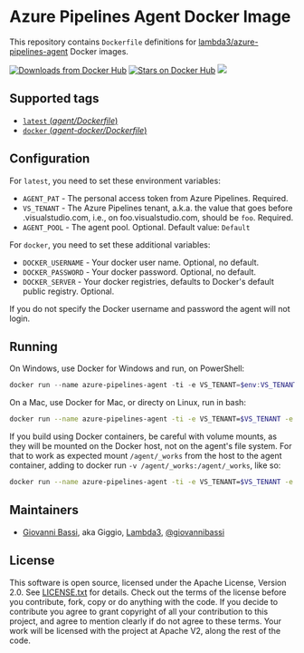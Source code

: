 Azure Pipelines Agent Docker Image
====================

This repository contains `Dockerfile` definitions for [lambda3/azure-pipelines-agent](https://github.com/lambda3/docker-azure-pipelines-agent) Docker images.

[![Downloads from Docker Hub](https://img.shields.io/docker/pulls/lambda3/azure-pipelines-agent.svg)](https://registry.hub.docker.com/u/lambda3/azure-pipelines-agent)
[![Stars on Docker Hub](https://img.shields.io/docker/stars/lambda3/azure-pipelines-agent.svg)](https://registry.hub.docker.com/u/lambda3/azure-pipelines-agent) [![](https://images.microbadger.com/badges/image/lambda3/azure-pipelines-agent.svg)](https://microbadger.com/images/lambda3/azure-pipelines-agent "Get your own image badge on microbadger.com")

## Supported tags

- [`latest` (*agent/Dockerfile*)](https://github.com/lambda3/docker-azure-pipelines-agent/blob/master/agent/Dockerfile)
- [`docker` (*agent-docker/Dockerfile*)](https://github.com/lambda3/docker-azure-pipelines-agent/blob/master/agent-docker/Dockerfile)

## Configuration

For `latest`, you need to set these environment variables:

* `AGENT_PAT` - The personal access token from Azure Pipelines. Required.
* `VS_TENANT` - The Azure Pipelines tenant, a.k.a. the value that goes before .visualstudio.com, i.e., on foo.visualstudio.com, should be `foo`. Required.
* `AGENT_POOL` - The agent pool. Optional. Default value: `Default`

For `docker`, you need to set these additional variables:
* `DOCKER_USERNAME` - Your docker user name. Optional, no default.
* `DOCKER_PASSWORD` - Your docker password. Optional, no default.
* `DOCKER_SERVER` - Your docker registries, defaults to Docker's default public
  registry. Optional.

If you do not specify the Docker username and password the agent will not login.

## Running

On Windows, use Docker for Windows and run, on PowerShell:

````powershell
docker run --name azure-pipelines-agent -ti -e VS_TENANT=$env:VS_TENANT -e AGENT_PAT=$env:AGENT_PAT -e DOCKER_USERNAME=$env:DOCKER_USERNAME -e DOCKER_PASSWORD=$env:DOCKER_PASSWORD -e DOCKER_SERVER=$env:DOCKER_SERVER --rm --volume=/var/run/docker.sock:/var/run/docker.sock lambda3/azure-pipelines-agent:docker
````

On a Mac, use Docker for Mac, or directy on Linux, run in bash:

````bash
docker run --name azure-pipelines-agent -ti -e VS_TENANT=$VS_TENANT -e AGENT_PAT=$AGENT_PAT -e DOCKER_USERNAME=$DOCKER_USERNAME -e DOCKER_PASSWORD=$DOCKER_PASSWORD -e DOCKER_SERVER=$DOCKER_SERVER --rm --volume=/var/run/docker.sock:/var/run/docker.sock lambda3/azure-pipelines-agent:docker
````

If you build using Docker containers, be careful with volume mounts, as they
will be mounted on the Docker host, not on the agent's file system. For that to
work as expected mount `/agent/_works` from the host to the agent container,
adding to docker run `-v /agent/_works:/agent/_works`, like so:

````bash
docker run --name azure-pipelines-agent -ti -e VS_TENANT=$VS_TENANT -e AGENT_PAT=$AGENT_PAT -e DOCKER_USERNAME=$DOCKER_USERNAME -e DOCKER_PASSWORD=$DOCKER_PASSWORD -e DOCKER_SERVER=$DOCKER_SERVER --rm --volume=/var/run/docker.sock:/var/run/docker.sock -v /agent/_works:/agent/_works lambda3/azure-pipelines-agent:docker
````

## Maintainers

* [Giovanni Bassi](http://blog.lambda3.com.br/L3/giovannibassi/), aka Giggio, [Lambda3](http://www.lambda3.com.br), [@giovannibassi](https://twitter.com/giovannibassi)

## License

This software is open source, licensed under the Apache License, Version 2.0.
See [LICENSE.txt](https://github.com/lambda3/azure-pipelines-agent/blob/master/LICENSE.txt) for details.
Check out the terms of the license before you contribute, fork, copy or do anything
with the code. If you decide to contribute you agree to grant copyright of all your contribution to this project, and agree to
mention clearly if do not agree to these terms. Your work will be licensed with the project at Apache V2, along the rest of the code.
